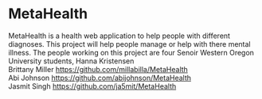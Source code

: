 # MetaHealth
MetaHealth is a health web application to help people with different diagnoses.
This project will help people manage or help with there mental illness.
The people working on this project are four Senoir Western Oregon University students,
Hanna Kristensen <br /> 
Brittany Miller 
https://github.com/millabilla/MetaHealth <br /> 
Abi Johnson
https://github.com/abijohnson/MetaHealth <br /> 
Jasmit Singh
https://github.com/ja5mit/MetaHealth <br /> 

